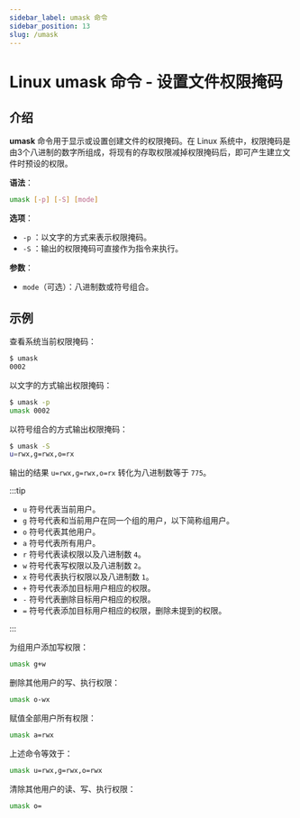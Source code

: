 ```yaml
---
sidebar_label: umask 命令
sidebar_position: 13
slug: /umask
---
```


# Linux umask 命令 - 设置文件权限掩码



## 介绍

**umask** 命令用于显示或设置创建文件的权限掩码。在 Linux 系统中，权限掩码是由3个八进制的数字所组成，将现有的存取权限减掉权限掩码后，即可产生建立文件时预设的权限。

**语法**：

```bash
umask [-p] [-S] [mode]
```

**选项**：

- `-p` ：以文字的方式来表示权限掩码。
- `-S` ：输出的权限掩码可直接作为指令来执行。

**参数**：

- `mode`（可选）：八进制数或符号组合。



## 示例

查看系统当前权限掩码：

```bash
$ umask 
0002
```

以文字的方式输出权限掩码：

```bash
$ umask -p
umask 0002
```

以符号组合的方式输出权限掩码：

```bash
$ umask -S
u=rwx,g=rwx,o=rx
```

输出的结果 `u=rwx,g=rwx,o=rx` 转化为八进制数等于 `775`。

:::tip

- `u` 符号代表当前用户。
- `g` 符号代表和当前用户在同一个组的用户，以下简称组用户。
- `o` 符号代表其他用户。
- `a` 符号代表所有用户。
- `r` 符号代表读权限以及八进制数 `4`。
- `w` 符号代表写权限以及八进制数 `2`。
- `x` 符号代表执行权限以及八进制数 `1`。
- `+` 符号代表添加目标用户相应的权限。
- `-` 符号代表删除目标用户相应的权限。
- `=` 符号代表添加目标用户相应的权限，删除未提到的权限。

:::

为组用户添加写权限：

```bash
umask g+w
```

删除其他用户的写、执行权限：

```bash
umask o-wx
```

赋值全部用户所有权限：

```bash
umask a=rwx
```

上述命令等效于：

```bash
umask u=rwx,g=rwx,o=rwx
```

清除其他用户的读、写、执行权限：

```bash
umask o=
```

